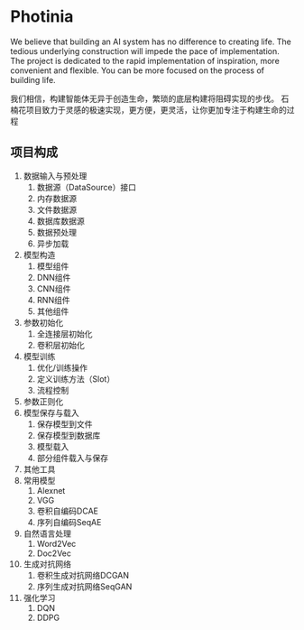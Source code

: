 # Photinia

We believe that building an AI system has no difference to creating life. The tedious underlying construction will impede the pace of implementation.
The project is dedicated to the rapid implementation of inspiration, more convenient and flexible. You can be more focused on the process of building life.


我们相信，构建智能体无异于创造生命，繁琐的底层构建将阻碍实现的步伐。
石楠花项目致力于灵感的极速实现，更方便，更灵活，让你更加专注于构建生命的过程


## 项目构成

1. 数据输入与预处理
    1. 数据源（DataSource）接口
    1. 内存数据源
    1. 文件数据源
    1. 数据库数据源
    1. 数据预处理
    1. 异步加载
1. 模型构造
    1. 模型组件
    1. DNN组件
    1. CNN组件
    1. RNN组件
    1. 其他组件
1. 参数初始化
    1. 全连接层初始化
    1. 卷积层初始化
1. 模型训练
    1. 优化/训练操作
    1. 定义训练方法（Slot）
    1. 流程控制
1. 参数正则化
1. 模型保存与载入
    1. 保存模型到文件
    1. 保存模型到数据库
    1. 模型载入
    1. 部分组件载入与保存
1. 其他工具
1. 常用模型
    1. Alexnet
    1. VGG
    1. 卷积自编码DCAE
    1. 序列自编码SeqAE
1. 自然语言处理
    1. Word2Vec
    1. Doc2Vec
1. 生成对抗网络
    1. 卷积生成对抗网络DCGAN
    1. 序列生成对抗网络SeqGAN
1. 强化学习
    1. DQN
    1. DDPG
